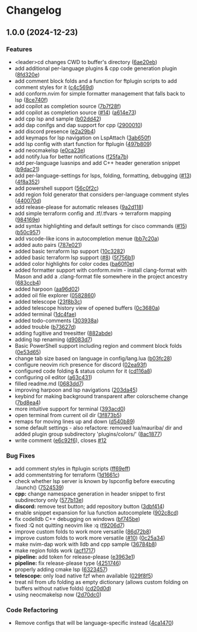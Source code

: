# Changelog

## 1.0.0 (2024-12-23)


### Features

* &lt;leader&gt;cd changes CWD to buffer's directory ([6ae20eb](https://github.com/mauriba/init.lua/commit/6ae20ebb116c94bdf50c939e3e2c821eb0b0e4c1))
* add additional per-language plugins & cpp code generation plugin ([8fd320e](https://github.com/mauriba/init.lua/commit/8fd320e7e89a6a8734dd454d477d9425b15a7b95))
* add comment block folds and a function for ftplugin scripts to add comment styles for it ([c4c569d](https://github.com/mauriba/init.lua/commit/c4c569d7bde5d5a3083d5cb82ba8ccb77b5dc3dd))
* add conform.nvim for simple formatter management that falls back to lsp ([8ce740f](https://github.com/mauriba/init.lua/commit/8ce740f5c691204fdc4283d5b754c87a6ee599f0))
* add copilot as completion source ([7b7f28f](https://github.com/mauriba/init.lua/commit/7b7f28fd798ddfc3fd71735df8bcee14f1f98f3f))
* add copilot as completion source ([#14](https://github.com/mauriba/init.lua/issues/14)) ([a614e73](https://github.com/mauriba/init.lua/commit/a614e73b02fc41d44a2c244deaecc3b76a811b05))
* add cpp lsp and sample ([b02dd42](https://github.com/mauriba/init.lua/commit/b02dd421370b47363a0ad914e5198c021df543a2))
* add dap conifgs and dap support for cpp ([2900010](https://github.com/mauriba/init.lua/commit/290001046a4ecc4d26277f7e27d02a879914b406))
* add discord presence ([e2a29b4](https://github.com/mauriba/init.lua/commit/e2a29b4f9c105f241a1c54ea836ad42433e46c5d))
* add keymaps for lsp navigation on LspAttach ([3ab650f](https://github.com/mauriba/init.lua/commit/3ab650f64f4f4aee0766466c74834bbc334fbdee))
* add lsp config with start function for ftplugin ([497b809](https://github.com/mauriba/init.lua/commit/497b8093a54c0a0d937fcaa75c41fd61135dbed7))
* add neocmakelsp ([e0ca23e](https://github.com/mauriba/init.lua/commit/e0ca23e9cbea12e6e507931a118d758c8607eb8c))
* add notify.lua for better notifications ([f25fa7b](https://github.com/mauriba/init.lua/commit/f25fa7bbf6bacf10cf5c823aae6827e74a33a763))
* add per-language luasnips and add C++ header generation snippet ([b9dac21](https://github.com/mauriba/init.lua/commit/b9dac217cccc2980b6d3cb01699a504facd73663))
* add per-language-settings for lsps, folding, formatting, debugging ([#13](https://github.com/mauriba/init.lua/issues/13)) ([4f8a352](https://github.com/mauriba/init.lua/commit/4f8a35224844aa6c2e8e5044c8f1f1734b9fb0fb))
* add powershell support ([56c0f2c](https://github.com/mauriba/init.lua/commit/56c0f2c291b7d45e6cfc9a966fc1ee58c0f43248))
* add region fold generator that considers per-language comment styles ([440070d](https://github.com/mauriba/init.lua/commit/440070de7eedffd50c1a46400f0bea192471d011))
* add release-please for automatic releases ([9a2d118](https://github.com/mauriba/init.lua/commit/9a2d1184d9e4e9a524f926d8764ae59533855920))
* add simple terraform config and .tf/.tfvars -&gt; terraform mapping ([984169e](https://github.com/mauriba/init.lua/commit/984169e6e82d129e1d1dc6a53b332d5ac2282684))
* add syntax highlighting and default settings for cisco commands ([#15](https://github.com/mauriba/init.lua/issues/15)) ([b50c957](https://github.com/mauriba/init.lua/commit/b50c95722b43abe6b250dca47819fa504621bece))
* add vscode-like icons in autocompletion menue ([bb7c20a](https://github.com/mauriba/init.lua/commit/bb7c20aa11dd4fccf6e31251e3d800e4eac801fd))
* added auto pairs ([787e021](https://github.com/mauriba/init.lua/commit/787e021dbb0d47bb594ecdd27fe22114472b4f24))
* added basic terraform lsp support ([10c3282](https://github.com/mauriba/init.lua/commit/10c3282b8bd6c1a01fb78a565d113e702b532218))
* added basic terraform lsp support ([#8](https://github.com/mauriba/init.lua/issues/8)) ([5f756b1](https://github.com/mauriba/init.lua/commit/5f756b1ec2f5589bab424cca737c920d0c914d93))
* added color highlights for color codes ([ba60f0e](https://github.com/mauriba/init.lua/commit/ba60f0e0973045358f593b331cf0b9c87b05ba71))
* added formatter support with conform.nvim - install clang-format with Mason and add a .clang-format file somewhere in the project ancestry ([683ccb4](https://github.com/mauriba/init.lua/commit/683ccb4b0d7086a056437274c8685354bf9647d2))
* added harpoon ([aa96d02](https://github.com/mauriba/init.lua/commit/aa96d022b3a386fdc2d6c9871594cb5c4e66b7e6))
* added oil file explorer ([0582860](https://github.com/mauriba/init.lua/commit/0582860d099d275947b8104b5d4efdc843c2c2e8))
* added telescope ([23f8b3c](https://github.com/mauriba/init.lua/commit/23f8b3c3b4e9360374709685c9a380d9ed1e526a))
* added telescope history view of opened buffers ([0c3680a](https://github.com/mauriba/init.lua/commit/0c3680a30feda3311c5556fbeacaf440a80da2a5))
* added terminal ([1dc4fae](https://github.com/mauriba/init.lua/commit/1dc4faec39a13f5b186a1ca1147e968db723b75f))
* added todo-comments ([303938a](https://github.com/mauriba/init.lua/commit/303938a3c2d244f335dcffa9badf518d62f0f039))
* added trouble ([b73627d](https://github.com/mauriba/init.lua/commit/b73627d586d1ef68685ab7f6485d911bcb2652f5))
* adding fugitive and treesitter ([882abde](https://github.com/mauriba/init.lua/commit/882abde5df09a8a4805b88487ef257871e86a781))
* adding lsp renaming ([d9083d7](https://github.com/mauriba/init.lua/commit/d9083d748417c4ae75c597d1ead99e9d1b8a994f))
* Basic PowerShell support including region and comment block folds ([0e53d65](https://github.com/mauriba/init.lua/commit/0e53d65e87e7b3910b2999ced84508e554acde42))
* change tab size based on language in config/lang.lua ([b03fc28](https://github.com/mauriba/init.lua/commit/b03fc288a4d030f6f57f24ac52579757dec45351))
* configure neovim rich presence for discord ([02ea93f](https://github.com/mauriba/init.lua/commit/02ea93fea18a785001d249e1da409146906be6d4))
* configured code folding & status column for it ([cd116a8](https://github.com/mauriba/init.lua/commit/cd116a858d24a64e094dabb0162ec11809ae4096))
* configuring oil editor ([a63c431](https://github.com/mauriba/init.lua/commit/a63c43132ded81916dfb69730fab67166732c96b))
* filled readme.md ([0683dd7](https://github.com/mauriba/init.lua/commit/0683dd7342139fa3dc105bf4a0174a739db22892))
* improving harpoon and lsp navigations ([203da45](https://github.com/mauriba/init.lua/commit/203da45f3e73bf7ef204dfafad168d9b81af2adf))
* keybind for making background transparent after colorscheme change ([7bd8ea4](https://github.com/mauriba/init.lua/commit/7bd8ea4f90d1a362b9cebf4f1fc20b263ec89afb))
* more intuitive support for terminal ([393acd0](https://github.com/mauriba/init.lua/commit/393acd0c10f360988e8f9c672b37fbb151ad51e6))
* open terminal from current oil dir ([3f873b5](https://github.com/mauriba/init.lua/commit/3f873b5a25fe2d5f8739b31157b559a970df33f0))
* remaps for moving lines up and down ([d540b89](https://github.com/mauriba/init.lua/commit/d540b893544fd78b1176964a0e1b7cb8810a823f))
* some default settings - also refactore: removed lua/mauriba/ dir and added plugin group subdirectory 'plugins/colors/' ([8ac1877](https://github.com/mauriba/init.lua/commit/8ac1877dd37b35be25f01f7d984f2c8004b22b7a))
* write comment ([e6c92f6](https://github.com/mauriba/init.lua/commit/e6c92f69262d4655c4cf9b8f0031d1826f80a2c7)), closes [#12](https://github.com/mauriba/init.lua/issues/12)


### Bug Fixes

* add comment styles in ftplugin scripts ([ff69eff](https://github.com/mauriba/init.lua/commit/ff69eff2616357a5f9db5509ce05a0dc0c6f7fc1))
* add commentstring for terraform ([1d1661c](https://github.com/mauriba/init.lua/commit/1d1661c7cdeeb4af9e88554c459afe5e76a56823))
* check whether lsp server is known by lspconfig before executing .launch() ([7524539](https://github.com/mauriba/init.lua/commit/75245393aac5f3d6e58ffd635a16eee4d7d50954))
* **cpp:** change namespace generation in header snippet to first subdirectory only ([577b13e](https://github.com/mauriba/init.lua/commit/577b13ee5acab741665148021bac2648115ee38a))
* **discord:** remove test button; add repository button ([3dbf414](https://github.com/mauriba/init.lua/commit/3dbf414967ccdc53410a10dbd17ab035f8ab2ebd))
* enable snippet expansion for lua function autocomplete ([902c8cd](https://github.com/mauriba/init.lua/commit/902c8cd261f87b891eb13b6241c7640e044ab8a4))
* fix codelldb C++ debugging on windows ([bf745be](https://github.com/mauriba/init.lua/commit/bf745bed2a21975908ac79240ed6f8ebf57571e4))
* fixed :Q not quitting neovim like :q ([f9206d7](https://github.com/mauriba/init.lua/commit/f9206d7caaa5f6fc9b9a6d0d750992cbd6b03026))
* improve custom folds to work more versatile ([86d72b8](https://github.com/mauriba/init.lua/commit/86d72b88ed93dc953cd29facf8337c9937ee2925))
* improve custom folds to work more versatile ([#10](https://github.com/mauriba/init.lua/issues/10)) ([0c25a34](https://github.com/mauriba/init.lua/commit/0c25a347acc77b5ca5be1291dc4a575ed9d39f1c))
* make nvim-dap work with lldb and cpp sample ([36784b8](https://github.com/mauriba/init.lua/commit/36784b8cff67bb088f2b56221acb610745496217))
* make region folds work ([acf1717](https://github.com/mauriba/init.lua/commit/acf17179b497fbbdbada589c13401a87c16ca6a0))
* **pipeline:** add token for release-please ([e3963e1](https://github.com/mauriba/init.lua/commit/e3963e15a9c3a6e0159cb7adc86f43f67b70b206))
* **pipeline:** fix release-please type ([4251746](https://github.com/mauriba/init.lua/commit/42517463397ff03382c4bcae89a275474541a856))
* properly adding cmake lsp ([6323457](https://github.com/mauriba/init.lua/commit/6323457b26f99bec483b1243f5388d7b0efa00e0))
* **telescope:** only load native fzf when available ([029f8f5](https://github.com/mauriba/init.lua/commit/029f8f585694887cb3f54f5d14d7ab1330c713e5))
* treat nil from ufo folding as empty dictionary (allows custom folding on buffers without native folds) ([cd20d0d](https://github.com/mauriba/init.lua/commit/cd20d0db410ab08d901b313eef9338f9692d858c))
* using neocmakelsp now ([2d70dc0](https://github.com/mauriba/init.lua/commit/2d70dc0ab4aa016e5ab86a9c6b84ded1ce815f46))


### Code Refactoring

* Remove configs that will be language-specific instead ([4ca1470](https://github.com/mauriba/init.lua/commit/4ca14700911b9857c66326fe3be22530abd48ca4))
